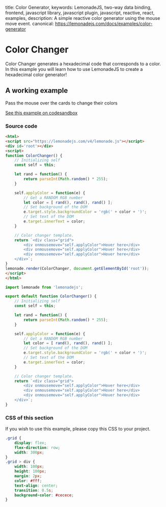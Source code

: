 title: Color Generator,
keywords: LemonadeJS, two-way data binding, frontend, javascript library, javascript plugin, javascript, reactive, react, examples,
description: A simple reactive color generator using the mouse move event.
canonical: https://lemonadejs.com/docs/examples/color-generator

Color Changer
=============

Color Changer generates a hexadecimal code that corresponds to a color. In this example you will learn how to use LemonadeJS to create a hexadecimal color generator!  
  

A working example
-----------------

Pass the mouse over the cards to change their colors

[See this example on codesandbox](https://codesandbox.io/s/lemonadejs-color-generator-83fv4t)

  

### Source code


```html
<html>
<script src="https://lemonadejs.com/v4/lemonade.js"></script>
<div id='root'></div>
<script>
function ColorChanger() {
    // Initializing self
    const self = this;

    let rand = function() {
        return parseInt(Math.random() * 255);
    }

    self.applyColor = function(e) {
        // Get a RANDOM RGB number
        let color = [ rand(), rand(), rand() ];
        // Set background of the DOM
        e.target.style.backgroundColor = 'rgb(' + color + ')';
        // Set text of the DOM
        e.target.innerText = color;
    }

    // Color changer template.
    return `<div class="grid">
        <div onmousemove="self.applyColor">Hover here</div>
        <div onmousemove="self.applyColor">Hover here</div>
        <div onmousemove="self.applyColor">Hover here</div>
    </div>`;
}
lemonade.render(ColorChanger, document.getElementById('root'));
</script>
</html>
```
```javascript
import lemonade from 'lemonadejs';

export default function ColorChanger() {
    // Initializing self
    const self = this;

    let rand = function() {
        return parseInt(Math.random() * 255);
    }

    self.applyColor = function(e) {
        // Get a RANDOM RGB number
        let color = [ rand(), rand(), rand() ];
        // Set background of the DOM
        e.target.style.backgroundColor = 'rgb(' + color + ')';
        // Set text of the DOM
        e.target.innerText = color;
    }

    // Color changer template.
    return `<div class="grid">
        <div onmousemove="self.applyColor">Hover here</div>
        <div onmousemove="self.applyColor">Hover here</div>
        <div onmousemove="self.applyColor">Hover here</div>
    </div>`;
}
```

  
  

### CSS of this section

If you wish to use this example, please copy this CSS to your project.  
  
```css
.grid {
    display: flex;
    flex-direction: row;
    width: 300px;
}
.grid > div {
    width: 100px;
    height: 100px;
    margin: 2px;
    color: #fff;
    text-align: center;
    transition: 0.5s;
    background-color: #cecece;
}
```